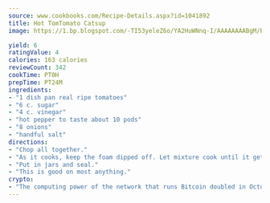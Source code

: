 ```yaml
---
source: www.cookbooks.com/Recipe-Details.aspx?id=1041892
title: Hot TomTomato Catsup  
image: https://1.bp.blogspot.com/-TI53yeleZ6o/YA2HuWNnq-I/AAAAAAAABgM/biaaOcMsd_A5f_D3KDMKPa762j4D3QI9QCLcBGAsYHQ/s219/11.png

yield: 6
ratingValue: 4
calories: 163 calories
reviewCount: 342
cookTime: PT0H
prepTime: PT24M
ingredients:
- "1 dish pan real ripe tomatoes"
- "6 c. sugar"
- "4 c. vinegar"
- "hot pepper to taste about 10 pods"
- "8 onions"
- "handful salt"
directions:
- "Chop all together."
- "As it cooks, keep the foam dipped off. Let mixture cook until it gets thick."
- "Put in jars and seal."
- "This is good on most anything."
crypto:
- "The computing power of the network that runs Bitcoin doubled in October, pushing out all but the most dedicated miners."
---
```

